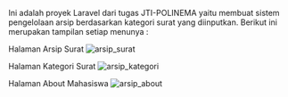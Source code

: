 Ini adalah proyek Laravel dari tugas JTI-POLINEMA yaitu membuat sistem pengelolaan arsip berdasarkan kategori surat yang diinputkan. Berikut ini merupakan tampilan setiap menunya :


Halaman Arsip Surat
![arsip_surat](https://github.com/Wahyunianti/siarsip-JTI-Polinema/assets/122524103/7ff31766-f88e-4712-8713-b6308b294c11.png)
<br>


Halaman Kategori Surat
![arsip_kategori](https://github.com/Wahyunianti/siarsip-JTI-Polinema/assets/122524103/cf298296-e7a6-4117-b404-187cfb8e0a9e.png)
<br>


Halaman About Mahasiswa
![arsip_about](https://github.com/Wahyunianti/siarsip-JTI-Polinema/assets/122524103/33f5ef3d-1327-465b-9b01-30659ef19d27.png)
